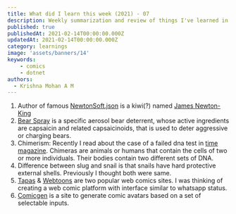 ```yaml
---
title: What did I learn this week (2021) - 07
description: Weekly summarization and review of things I've learned in the second week of February 2021 
published: true
publishedAt: 2021-02-14T00:00:00.000Z
updatedAt: 2021-02-14T00:00:00.000Z
category: learnings
image: 'assets/banners/14'
keywords: 
    - comics
    - dotnet
authors:
  - Krishna Mohan A M
---
```



1. Author of famous [NewtonSoft.json](https://www.newtonsoft.com/json) is a kiwi(?) named [James Newton-King](https://twitter.com/JamesNK)
2. [Bear Spray](https://en.wikipedia.org/wiki/Bear_spray) is a specific aerosol bear deterrent, whose active ingredients are capsaicin and related capsaicinoids, that is used to deter aggressive or charging bears.
3. Chimerism: Recently I read about the case of a failed dna test in [time magazine](https://time.com/4091210/chimera-twins/). Chimeras are animals or humans that contain the cells of two or more individuals. Their bodies contain two different sets of DNA.
4. Difference between slug and snail is that snails have hard protective external shells. Previously I thought both were same.
5. [Tapas](https://tapas.io/) & [Webtoons](https://www.webtoons.com/en/) are two popular web comics sites. I was thinking of creating a web comic platform with interface similar to whatsapp status.
6. [Comicgen](https://gramener.com/comicgen) is a site to generate comic avatars based on a set of selectable inputs.